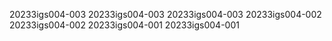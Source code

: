 20233igs004-003
20233igs004-003
20233igs004-003
20233igs004-002
20233igs004-002
20233igs004-001
20233igs004-001